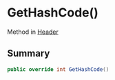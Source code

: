 # GetHashCode()

Method in [Header](./)

## Summary

```csharp
public override int GetHashCode()
```
